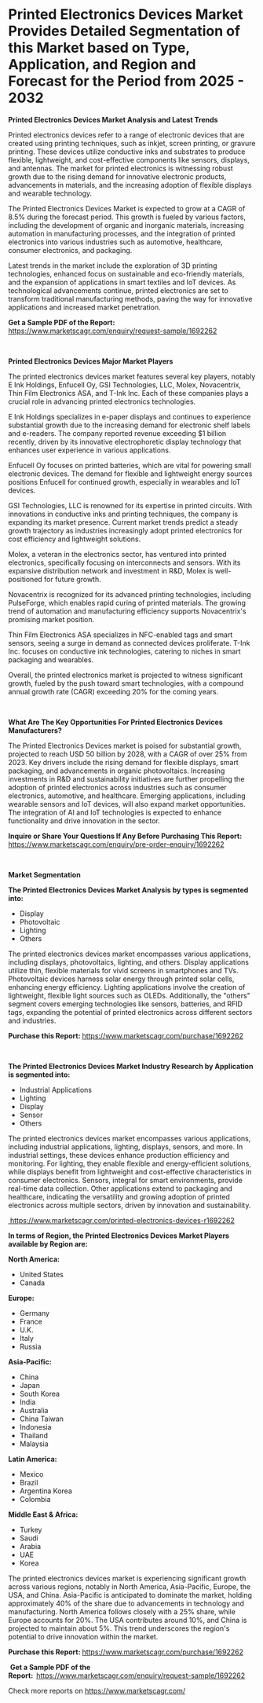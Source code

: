 <p><h1>Printed Electronics Devices Market Provides Detailed Segmentation of this Market based on Type, Application, and Region and Forecast for the Period from 2025 - 2032</h1></p><p><strong>Printed Electronics Devices Market Analysis and Latest Trends</strong></p>
<p><p>Printed electronics devices refer to a range of electronic devices that are created using printing techniques, such as inkjet, screen printing, or gravure printing. These devices utilize conductive inks and substrates to produce flexible, lightweight, and cost-effective components like sensors, displays, and antennas. The market for printed electronics is witnessing robust growth due to the rising demand for innovative electronic products, advancements in materials, and the increasing adoption of flexible displays and wearable technology.</p><p>The Printed Electronics Devices Market is expected to grow at a CAGR of 8.5% during the forecast period. This growth is fueled by various factors, including the development of organic and inorganic materials, increasing automation in manufacturing processes, and the integration of printed electronics into various industries such as automotive, healthcare, consumer electronics, and packaging. </p><p>Latest trends in the market include the exploration of 3D printing technologies, enhanced focus on sustainable and eco-friendly materials, and the expansion of applications in smart textiles and IoT devices. As technological advancements continue, printed electronics are set to transform traditional manufacturing methods, paving the way for innovative applications and increased market penetration.</p></p>
<p><strong>Get a Sample PDF of the Report:&nbsp;</strong> <a href="https://www.marketscagr.com/enquiry/request-sample/1692262?utm_campaign=2265&utm_medium=2&utm_source=Github&utm_content=ia&utm_term=22022025&utm_id=printed-electronics-devices">https://www.marketscagr.com/enquiry/request-sample/1692262</a></p>
<p>&nbsp;</p>
<p><strong>Printed Electronics Devices Major Market Players</strong></p>
<p><p>The printed electronics devices market features several key players, notably E Ink Holdings, Enfucell Oy, GSI Technologies, LLC, Molex, Novacentrix, Thin Film Electronics ASA, and T-Ink Inc. Each of these companies plays a crucial role in advancing printed electronics technologies.</p><p>E Ink Holdings specializes in e-paper displays and continues to experience substantial growth due to the increasing demand for electronic shelf labels and e-readers. The company reported revenue exceeding $1 billion recently, driven by its innovative electrophoretic display technology that enhances user experience in various applications.</p><p>Enfucell Oy focuses on printed batteries, which are vital for powering small electronic devices. The demand for flexible and lightweight energy sources positions Enfucell for continued growth, especially in wearables and IoT devices.</p><p>GSI Technologies, LLC is renowned for its expertise in printed circuits. With innovations in conductive inks and printing techniques, the company is expanding its market presence. Current market trends predict a steady growth trajectory as industries increasingly adopt printed electronics for cost efficiency and lightweight solutions.</p><p>Molex, a veteran in the electronics sector, has ventured into printed electronics, specifically focusing on interconnects and sensors. With its expansive distribution network and investment in R&D, Molex is well-positioned for future growth.</p><p>Novacentrix is recognized for its advanced printing technologies, including PulseForge, which enables rapid curing of printed materials. The growing trend of automation and manufacturing efficiency supports Novacentrix's promising market position.</p><p>Thin Film Electronics ASA specializes in NFC-enabled tags and smart sensors, seeing a surge in demand as connected devices proliferate. T-Ink Inc. focuses on conductive ink technologies, catering to niches in smart packaging and wearables.</p><p>Overall, the printed electronics market is projected to witness significant growth, fueled by the push toward smart technologies, with a compound annual growth rate (CAGR) exceeding 20% for the coming years.</p></p>
<p>&nbsp;</p>
<p><strong>What Are The Key Opportunities For Printed Electronics Devices Manufacturers?</strong></p>
<p><p>The Printed Electronics Devices market is poised for substantial growth, projected to reach USD 50 billion by 2028, with a CAGR of over 25% from 2023. Key drivers include the rising demand for flexible displays, smart packaging, and advancements in organic photovoltaics. Increasing investments in R&D and sustainability initiatives are further propelling the adoption of printed electronics across industries such as consumer electronics, automotive, and healthcare. Emerging applications, including wearable sensors and IoT devices, will also expand market opportunities. The integration of AI and IoT technologies is expected to enhance functionality and drive innovation in the sector.</p></p>
<p><strong>Inquire or Share Your Questions If Any Before Purchasing This Report:</strong> <a href="https://www.marketscagr.com/enquiry/pre-order-enquiry/1692262?utm_campaign=2265&utm_medium=2&utm_source=Github&utm_content=ia&utm_term=22022025&utm_id=printed-electronics-devices">https://www.marketscagr.com/enquiry/pre-order-enquiry/1692262</a></p>
<p>&nbsp;</p>
<p><strong>Market Segmentation</strong></p>
<p><strong>The Printed Electronics Devices Market Analysis by types is segmented into:</strong></p>
<p><ul><li>Display</li><li>Photovoltaic</li><li>Lighting</li><li>Others</li></ul></p>
<p><p>The printed electronics devices market encompasses various applications, including displays, photovoltaics, lighting, and others. Display applications utilize thin, flexible materials for vivid screens in smartphones and TVs. Photovoltaic devices harness solar energy through printed solar cells, enhancing energy efficiency. Lighting applications involve the creation of lightweight, flexible light sources such as OLEDs. Additionally, the "others" segment covers emerging technologies like sensors, batteries, and RFID tags, expanding the potential of printed electronics across different sectors and industries.</p></p>
<p><strong>Purchase this Report:&nbsp;</strong><a href="https://www.marketscagr.com/purchase/1692262?utm_campaign=2265&utm_medium=2&utm_source=Github&utm_content=ia&utm_term=22022025&utm_id=printed-electronics-devices">https://www.marketscagr.com/purchase/1692262</a></p>
<p>&nbsp;</p>
<p><strong>The Printed Electronics Devices Market Industry Research by Application is segmented into:</strong></p>
<p><ul><li>Industrial Applications</li><li>Lighting</li><li>Display</li><li>Sensor</li><li>Others</li></ul></p>
<p><p>The printed electronics devices market encompasses various applications, including industrial applications, lighting, displays, sensors, and more. In industrial settings, these devices enhance production efficiency and monitoring. For lighting, they enable flexible and energy-efficient solutions, while displays benefit from lightweight and cost-effective characteristics in consumer electronics. Sensors, integral for smart environments, provide real-time data collection. Other applications extend to packaging and healthcare, indicating the versatility and growing adoption of printed electronics across multiple sectors, driven by innovation and sustainability.</p></p>
<p><a href="https://www.marketscagr.com/printed-electronics-devices-r1692262?utm_campaign=2265&utm_medium=2&utm_source=Github&utm_content=ia&utm_term=22022025&utm_id=printed-electronics-devices">&nbsp;https://www.marketscagr.com/printed-electronics-devices-r1692262</a></p>
<p><strong>In terms of Region, the Printed Electronics Devices Market Players available by Region are:</strong></p>
<p>
    <p> <strong> North America: </strong>
        <ul>
            <li>United States</li>
            <li>Canada</li>
        </ul>
        </p> 
    <p> <strong> Europe: </strong>
        <ul>
            <li>Germany</li>
            <li>France</li>
            <li>U.K.</li>
            <li>Italy</li>
            <li>Russia</li>
        </ul>
        </p> 
    <p> <strong> Asia-Pacific: </strong>
        <ul>
            <li>China</li>
            <li>Japan</li>
            <li>South Korea</li>
            <li>India</li>
            <li>Australia</li>
            <li>China Taiwan</li>
            <li>Indonesia</li>
            <li>Thailand</li>
            <li>Malaysia</li>
        </ul>
        </p> 
    <p> <strong> Latin America: </strong>
        <ul>
            <li>Mexico</li>
            <li>Brazil</li>
            <li>Argentina Korea</li>
            <li>Colombia</li>
        </ul>
        </p> 
    <p> <strong> Middle East & Africa: </strong>
        <ul>
            <li>Turkey</li>
            <li>Saudi</li>
            <li>Arabia</li>
            <li>UAE</li>
            <li>Korea</li>
        </ul>
    </p>
    </p>
<p><p>The printed electronics devices market is experiencing significant growth across various regions, notably in North America, Asia-Pacific, Europe, the USA, and China. Asia-Pacific is anticipated to dominate the market, holding approximately 40% of the share due to advancements in technology and manufacturing. North America follows closely with a 25% share, while Europe accounts for 20%. The USA contributes around 10%, and China is projected to maintain about 5%. This trend underscores the region's potential to drive innovation within the market.</p></p>
<p><strong>Purchase this Report: </strong><a href="https://www.marketscagr.com/purchase/1692262?utm_campaign=2265&utm_medium=2&utm_source=Github&utm_content=ia&utm_term=22022025&utm_id=printed-electronics-devices">https://www.marketscagr.com/purchase/1692262</a></p>
<p>&nbsp;<strong>Get a Sample PDF of the Report:&nbsp;&nbsp;</strong><a href="https://www.marketscagr.com/enquiry/request-sample/1692262?utm_campaign=2265&utm_medium=2&utm_source=Github&utm_content=ia&utm_term=22022025&utm_id=printed-electronics-devices">https://www.marketscagr.com/enquiry/request-sample/1692262</a></p>
<p><strong></strong></p>
<p>Check more reports on <a href="https://www.marketscagr.com/?utm_campaign=2265&utm_medium=2&utm_source=Github&utm_content=ia&utm_term=22022025&utm_id=printed-electronics-devices">https://www.marketscagr.com/</a></p>